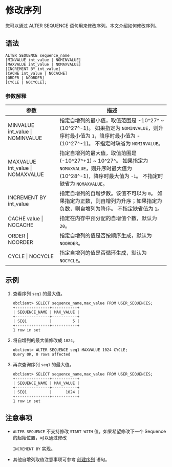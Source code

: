 修改序列 
=========================

您可以通过 ALTER SEQUENCE 语句用来修改序列。本文介绍如何修改序列。

语法 
-----------------------

```unknow
ALTER SEQUENCE sequence_name
[MINVALUE int_value | NOMINVALUE]
[MAXVALUE int_value | NOMAXVALUE]
[INCREMENT BY int_value]
[CACHE int_value | NOCACHE]
[ORDER | NOORDER]
[CYCLE | NOCYCLE];
```



### 参数解释 



|                参数                |                                                                        描述                                                                         |
|----------------------------------|---------------------------------------------------------------------------------------------------------------------------------------------------|
| MINVALUE int_value \| NOMINVALUE | 指定自增列的最小值，取值范围是 -10^27^ \~ (10^27^-1)。 如果指定为 `NOMINVALUE`，则升序时最小值为 `1`，降序时最小值为 -(10^27^-1)。 不指定时缺省为 `NOMINVALUE`。 |
| MAXVALUE int_value \| NOMAXVALUE | 指定自增列的最大值，取值范围是 (-10^27^+1) \~ 10^27^。 如果指定为 `NOMAXVALUE`，则升序时最大值为(10^28^-1)，降序时最大值为 `-1`。 不指定时缺省为 `NOMAXVALUE`。  |
| INCREMENT BY int_value           | 指定自增列的自增步数。该值不可以为 `0`。 如果指定为正数，则自增列为升序；如果指定为负数，则自增列为降序。 不指定缺省值为 `1`。                                              |
| CACHE value \| NOCACHE           | 指定在内存中预分配的自增值个数，默认为 `20`。                                                                                                                         |
| ORDER \| NOORDER                 | 指定自增列的值是否按顺序生成，默认为 `NOORDER`。                                                                                                                     |
| CYCLE \| NOCYCLE                 | 指定自增列的值是否循环生成，默认为 `NOCYCLE`。                                                                                                                      |



示例 
-----------------------

1. 查看序列 `seq1` 的最大值。

   ```unknow
   obclient> SELECT sequence_name,max_value FROM USER_SEQUENCES;
   +---------------+-----------+
   | SEQUENCE_NAME | MAX_VALUE |
   +---------------+-----------+
   | SEQ1          |         5 |
   +---------------+-----------+
   1 row in set
   ```

   

2. 将自增列的最大值修改成 `1024`。

   ```unknow
   obclient> ALTER SEQUENCE seq1 MAXVALUE 1024 CYCLE;
   Query OK, 0 rows affected
   ```

   

3. 再次查询序列 `seq1` 的最大值。

   ```unknow
   obclient> SELECT sequence_name,max_value FROM USER_SEQUENCES;
   +---------------+-----------+
   | SEQUENCE_NAME | MAX_VALUE |
   +---------------+-----------+
   | SEQ1          |      1024 |
   +---------------+-----------+
   1 row in set
   ```

   




注意事项 
-------------------------

* `ALTER SEQUENCE` 不支持修改 `START WITH` 值。如果希望修改下一个 Sequence 的起始位置，可以通过修改 

  `INCREMENT BY` 实现。
  

* 其他自增列取值注意事项可参考 [创建序列](/zh-CN/7.development-guide-refactoring-1/2.development-guide/3.develop-applications-based-on-oracle/2.create-and-manage-database-objects-1/4.managing-and-creating-sequences-1/2.create-sequence-3.md) 语句。

  



